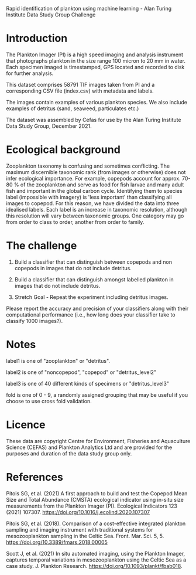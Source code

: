 Rapid identification of plankton using machine learning - Alan Turing
Institute Data Study Group Challenge

# Introduction

The Plankton Imager (PI) is a high speed imaging and analysis
instrument that photographs plankton in the size range 100 micron to
20 mm in water.  Each specimen imaged is timestamped, GPS located and
recorded to disk for further analysis.

This dataset comprises 58791 TIF images taken from PI and a
corresponding CSV file (index.csv) with metadata and labels.

The images contain examples of various plankton species. We also
include examples of detritus (sand, seaweed, particulates etc.)

The dataset was assembled by Cefas for use by the Alan Turing
Institute Data Study Group, December 2021.

# Ecological background

Zooplankton taxonomy is confusing and sometimes conflicting. The
maximum discernible taxonomic rank (from images or otherwise) does not
infer ecological importance. For example, copepods account for
approx. 70-80 % of the zooplankton and serve as food for fish larvae
and many adult fish and important in the global carbon
cycle. Identifying them to species label (impossible with imagery) is
'less important' than classifying all images to copepod. For this
reason, we have divided the data into three idealised labels. Each
label is an increase in taxonomic resolution, although this resolution
will vary between taxonomic groups. One category may go from order to
class to order, another from order to family.

# The challenge

1. Build a classifier that can distinguish between copepods and non
   copepods in images that do not include detritus.

2. Build a classifier that can distinguish amongst labelled plankton
   in images that do not include detritus.

3. Stretch Goal - Repeat the experiment including detritus images.

Please report the accuracy and precision of your classifiers along
with their computational performance (i.e., how long does your
classifier take to classify 1000 images?).

# Notes

label1 is one of "zooplankton" or "detritus".

label2 is one of "noncopepod", "copepod" or "detritus_level2"

label3 is one of 40 different kinds of specimens or "detritus_level3"

fold is one of 0 - 9, a randomly assigned grouping that may be useful
if you choose to use cross fold validation.

# Licence

These data are copyright Centre for Environment, Fisheries and
Aquaculture Science (CEFAS) and Plankton Analytics Ltd and are
provided for the purposes and duration of the data study group only.

# References

Pitois SG, et al. (2021) A first approach to build and test the
Copepod Mean Size and Total Abundance (CMSTA) ecological indicator
using in-situ size measurements from the Plankton Imager
(PI). Ecological Indicators 123
(2021) 107307. https://doi.org/10.1016/j.ecolind.2020.107307

Pitois SG, et al. (2018). Comparison of a cost-effective integrated
plankton sampling and imaging instrument with traditional systems for
mesozooplankton sampling in the Celtic
Sea. Front. Mar. Sci. 5, 5. https://doi.org/10.3389/fmars.2018.00005

Scott J, et al.  (2021) In situ automated imaging, using the Plankton
Imager, captures temporal variations in mesozooplankton using the
Celtic Sea as a case study. J. Plankton
Research. https://doi.org/10.1093/plankt/fbab018.
